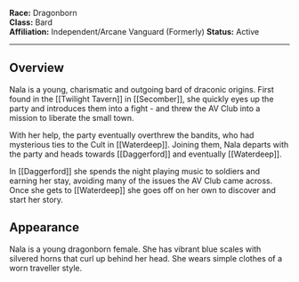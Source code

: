 **Race:** Dragonborn  
**Class:** Bard  
**Affiliation:** Independent/Arcane Vanguard (Formerly) 
**Status:** Active

---
## Overview
Nala is a young, charismatic and outgoing bard of draconic origins. First found in the [[Twilight Tavern]] in [[Secomber]], she quickly eyes up the party and introduces them into a fight - and threw the AV Club into a mission to liberate the small town.

With her help, the party eventually overthrew the bandits, who had mysterious ties to the Cult in [[Waterdeep]]. Joining them, Nala departs with the party and heads towards [[Daggerford]] and eventually [[Waterdeep]]. 

In [[Daggerford]] she spends the night playing music to soldiers and earning her stay, avoiding many of the issues the AV Club came across. Once she gets to [[Waterdeep]] she goes off on her own to discover and start her story. 

## Appearance
Nala is a young dragonborn female. She has vibrant blue scales with silvered horns that curl up behind her head. She wears simple clothes of a worn traveller style. 